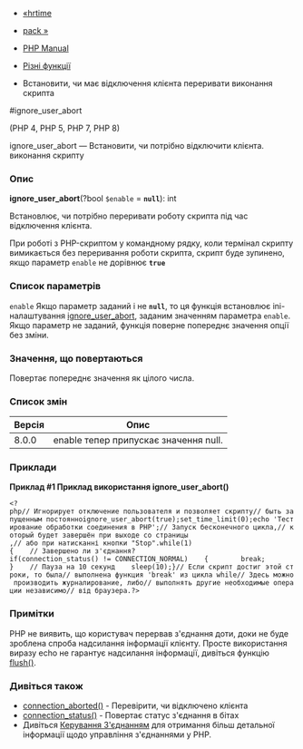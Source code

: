 - [«hrtime](function.hrtime.md)
- [pack »](function.pack.md)

- [PHP Manual](index.md)
- [Різні функції](ref.misc.md)
- Встановити, чи має відключення клієнта переривати виконання
скрипта

#ignore_user_abort

(PHP 4, PHP 5, PHP 7, PHP 8)

ignore_user_abort — Встановити, чи потрібно відключити клієнта.
виконання скрипту

### Опис

**ignore_user_abort**(?bool `$enable` = **`null`**): int

Встановлює, чи потрібно переривати роботу скрипта під час відключення
клієнта.

При роботі з PHP-скриптом у командному рядку, коли термінал скрипту
вимикається без переривання роботи скрипта, скрипт буде зупинено, якщо
параметр `enable` не дорівнює **`true`**

### Список параметрів

`enable`
Якщо параметр заданий і не **`null`**, то ця функція встановлює
ini-налаштування
[ignore_user_abort](misc.configuration.md#ini.ignore-user-abort),
заданим значенням параметра `enable`. Якщо параметр не заданий,
функція поверне попереднє значення опції без зміни.

### Значення, що повертаються

Повертає попереднє значення як цілого числа.

### Список змін

| Версія | Опис                                  |
|--------|---------------------------------------|
| 8.0.0  | enable тепер припускає значення null. |

### Приклади

**Приклад #1 Приклад використання **ignore_user_abort()****

` <?php// Игнорирует отключение пользователя и позволяет скрипту// быть запущенным постоянноignore_user_abort(true);set_time_limit(0);echo 'Тестирование обработки соединения в PHP';// Запуск бесконечного цикла,// который будет завершён при выходе со страницы ,// або при натисканні кнопки "Stop".while(1){    // Завершено ли з'єднання? if(connection_status() != CONNECTION_NORMAL)    {        break; }    // Пауза на 10 секунд    sleep(10);}// Если скрипт достиг этой строки, то была// выполнена функция 'break' из цикла while// Здесь можно производить журналирование, либо// выполнять другие необходимые операции независимо// від браузера.?> `

### Примітки

PHP не виявить, що користувач перервав з'єднання доти, доки
не буде зроблена спроба надсилання інформації клієнту. Просте
використання виразу echo не гарантує надсилання інформації,
дивіться функцію [flush()](function.flush.md).

### Дивіться також

- [connection_aborted()](function.connection-aborted.md) -
Перевірити, чи відключено клієнта
- [connection_status()](function.connection-status.md) - Повертає
статус з'єднання в бітах
- Дивіться [Керування З'єднанням](features.connection-handling.md)
для отримання більш детальної інформації щодо управління з'єднаннями
у PHP.
